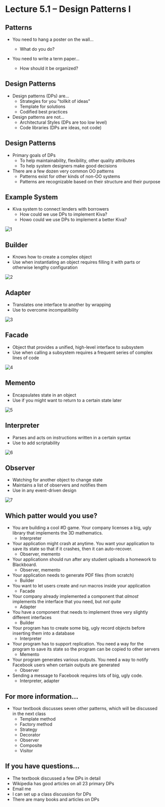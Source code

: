 # Lecture 5.1 – Design Patterns I

## Patterns
* You need to hang a poster on the wall...
    * What do you do?

* You need to write a term paper...
    * How should it be organized?

## Design Patterns
* Design patterns (DPs) are...
    * Strategies for you "tollkit of ideas"
    * Template for solutions
    * Codified best practices
* Design patterns are not...
    * Architectural Styles (DPs are too low level)
    * Code libraries (DPs are ideas, not code)

## Design Patterns
* Primary goals of DPs
    * To help maintainability, flexibility, other quality attributes
    * To help system designers make good decisions
* There are a few dozen very common OO patterns
    * Patterns exist for other kinds of non-OO systems
    * Patterns are recognizable based on their structure and their purpose

## Example System
* Kiva system to connect lenders with borrowers
    * How could we use DPs to implement Kiva?
    * Howo could we use DPs to implement a better Kiva?

![1](./images/52_1.png)

## Builder
* Knows how to create a complex object
* Use when instantiating an object requires filling it with parts or otherwise lengthy configuration

![2](./images/52_2.png)

## Adapter
* Translates one interface to another by wrapping
* Use to overcome incompatibility

![3](./images/52_3.png)

## Facade
* Object that provides a unified, high-level interface to subsystem
* Use when calling a subsystem requires a frequent series of complex lines of code

![4](./images/52_4.png)

## Memento
* Encapsulates state in an object
* Use if you might want to return to a certain state later

![5](./images/52_5.png)

## Interpreter 
* Parses and acts on instructions written in a certain syntax
* Use to add scriptability

![6](./images/52_6.png)

## Observer
* Watching for another object to change state
* Maintains a list of observers and notifies them
* Use in any event-driven design

![7](./images/52_7.png)

## Which patter would you use?
* You are building a cool #D game. Your company licenses a big, ugly library that implements the 3D mathematics.
    * Interpreter
* Your application might crash at anytime. You want your application to save its state so that if it crashes, then it can auto-recover.
    * Observer, memento
* Your applicationn should run after any student uploads a homework to Blackboard.
    * Observer, memento
* Your application needs to generate PDF files (from scratch)
    * Builder
* You want to let users create and run macros inside your application
    * Facade
* Your company already implemented a component that *almost* implements the interface that you need, but *not quite*
    * Adapter
* You have a component that needs to implement three very slightly different interfaces
    * Builder
* Your program has to create some big, ugly record objects before inserting them into a database
    * Interpreter
* Your program has to support replication. You need a way for the program to save its state so the program can be copied to other servers
    * Memento
* Your program generates various outputs. You need a way to notify Facebook users when certain outputs are generated
    * Observer
* Sending a message to Facebook requires lots of big, ugly code.
    * Interpreter, adapter

## For more information...
* Your textbook discusses seven other patterns, which will be discussed in the next class
    * Template method
    * Factory method
    * Strategy
    * Decorator
    * Observer
    * Composite
    * Visitor

## If you have questions...
* The textbook discussed a few DPs in detail
* Wikipedia has good articles on all 23 primary DPs
* Email me
* I can set up a class discussion for DPs
* There are many books and articles on DPs










